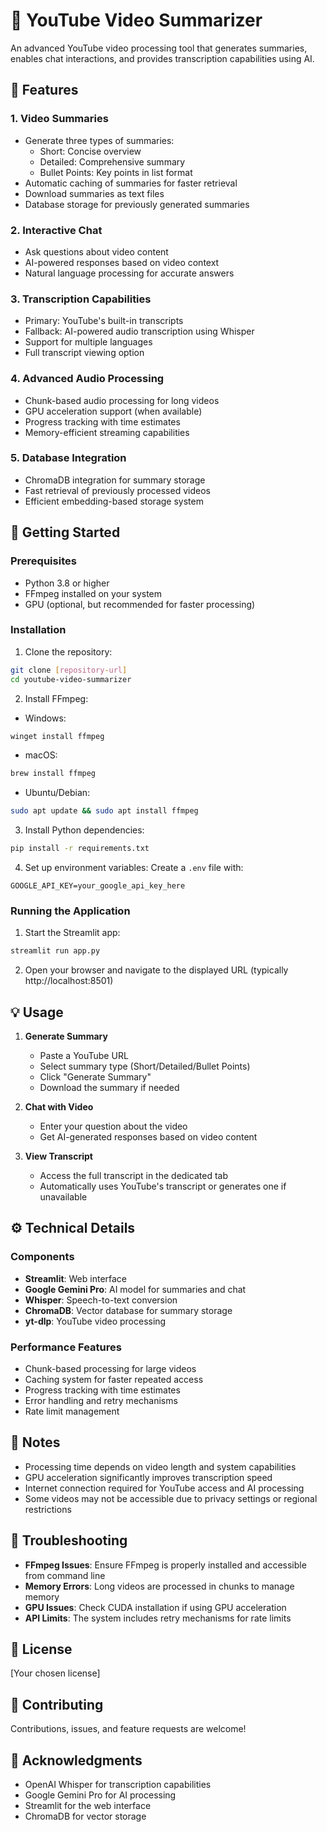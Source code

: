 # 🎥 YouTube Video Summarizer

An advanced YouTube video processing tool that generates summaries, enables chat interactions, and provides transcription capabilities using AI.

## 🌟 Features

### 1. Video Summaries
- Generate three types of summaries:
  - Short: Concise overview
  - Detailed: Comprehensive summary
  - Bullet Points: Key points in list format
- Automatic caching of summaries for faster retrieval
- Download summaries as text files
- Database storage for previously generated summaries

### 2. Interactive Chat
- Ask questions about video content
- AI-powered responses based on video context
- Natural language processing for accurate answers

### 3. Transcription Capabilities
- Primary: YouTube's built-in transcripts
- Fallback: AI-powered audio transcription using Whisper
- Support for multiple languages
- Full transcript viewing option

### 4. Advanced Audio Processing
- Chunk-based audio processing for long videos
- GPU acceleration support (when available)
- Progress tracking with time estimates
- Memory-efficient streaming capabilities

### 5. Database Integration
- ChromaDB integration for summary storage
- Fast retrieval of previously processed videos
- Efficient embedding-based storage system

## 🚀 Getting Started

### Prerequisites
- Python 3.8 or higher
- FFmpeg installed on your system
- GPU (optional, but recommended for faster processing)

### Installation

1. Clone the repository:
```bash
git clone [repository-url]
cd youtube-video-summarizer
```

2. Install FFmpeg:
- Windows:
```bash
winget install ffmpeg
```
- macOS:
```bash
brew install ffmpeg
```
- Ubuntu/Debian:
```bash
sudo apt update && sudo apt install ffmpeg
```

3. Install Python dependencies:
```bash
pip install -r requirements.txt
```

4. Set up environment variables:
Create a `.env` file with:
```
GOOGLE_API_KEY=your_google_api_key_here
```

### Running the Application

1. Start the Streamlit app:
```bash
streamlit run app.py
```

2. Open your browser and navigate to the displayed URL (typically http://localhost:8501)

## 💡 Usage

1. **Generate Summary**
   - Paste a YouTube URL
   - Select summary type (Short/Detailed/Bullet Points)
   - Click "Generate Summary"
   - Download the summary if needed

2. **Chat with Video**
   - Enter your question about the video
   - Get AI-generated responses based on video content

3. **View Transcript**
   - Access the full transcript in the dedicated tab
   - Automatically uses YouTube's transcript or generates one if unavailable

## ⚙️ Technical Details

### Components
- **Streamlit**: Web interface
- **Google Gemini Pro**: AI model for summaries and chat
- **Whisper**: Speech-to-text conversion
- **ChromaDB**: Vector database for summary storage
- **yt-dlp**: YouTube video processing

### Performance Features
- Chunk-based processing for large videos
- Caching system for faster repeated access
- Progress tracking with time estimates
- Error handling and retry mechanisms
- Rate limit management

## 📝 Notes

- Processing time depends on video length and system capabilities
- GPU acceleration significantly improves transcription speed
- Internet connection required for YouTube access and AI processing
- Some videos may not be accessible due to privacy settings or regional restrictions

## 🔧 Troubleshooting

- **FFmpeg Issues**: Ensure FFmpeg is properly installed and accessible from command line
- **Memory Errors**: Long videos are processed in chunks to manage memory
- **GPU Issues**: Check CUDA installation if using GPU acceleration
- **API Limits**: The system includes retry mechanisms for rate limits

## 📄 License

[Your chosen license]

## 🤝 Contributing

Contributions, issues, and feature requests are welcome!

## 👏 Acknowledgments

- OpenAI Whisper for transcription capabilities
- Google Gemini Pro for AI processing
- Streamlit for the web interface
- ChromaDB for vector storage
